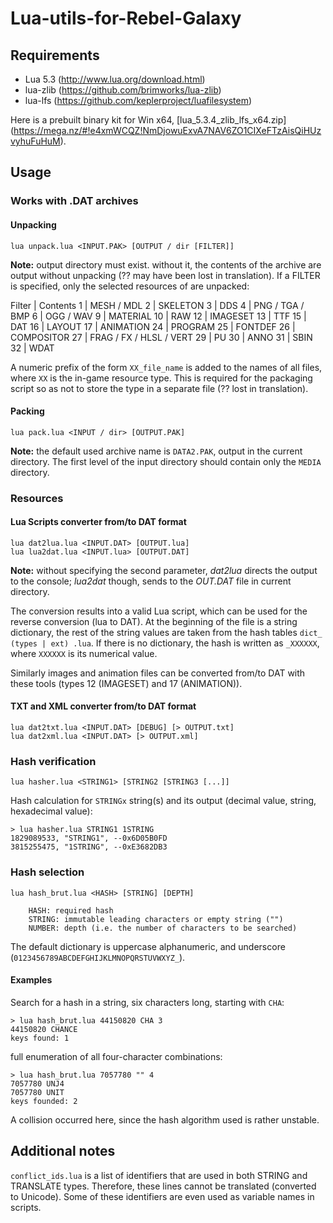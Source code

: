 # Lua-utils-for-Rebel-Galaxy

## Requirements
* Lua 5.3 (http://www.lua.org/download.html)
* lua-zlib (https://github.com/brimworks/lua-zlib)
* lua-lfs (https://github.com/keplerproject/luafilesystem)

Here is a prebuilt binary kit for Win x64, [lua_5.3.4_zlib_lfs_x64.zip] (https://mega.nz/#!e4xmWCQZ!NmDjowuExvA7NAV6ZO1CIXeFTzAisQiHUzvyhuFuHuM).

## Usage

### Works with .DAT archives

#### Unpacking
```
lua unpack.lua <INPUT.PAK> [OUTPUT / dir [FILTER]]
```

**Note:** output directory must exist. without it, the contents of the archive are output without unpacking (?? may have been lost in translation). If a FILTER is specified, only the selected resources of are unpacked:

Filter | Contents
1 | MESH / MDL
2 | SKELETON
3 | DDS
4 | PNG / TGA / BMP
6 | OGG / WAV
9 | MATERIAL
10 | RAW
12 | IMAGESET
13 | TTF
15 | DAT
16 | LAYOUT
17 | ANIMATION
24 | PROGRAM
25 | FONTDEF
26 | COMPOSITOR
27 | FRAG / FX / HLSL / VERT
29 | PU
30 | ANNO
31 | SBIN
32 | WDAT

A numeric prefix of the form `XX_file_name` is added to the names of all files, where `XX` is the in-game resource type. This is required for the packaging script so as not to store the type in a separate file (?? lost in translation).

#### Packing
```
lua pack.lua <INPUT / dir> [OUTPUT.PAK]
```

**Note:** the default used archive name is `DATA2.PAK`, output in the current directory. The first level of the input directory should contain only the `MEDIA` directory.

### Resources

#### Lua Scripts converter from/to DAT format

```
lua dat2lua.lua <INPUT.DAT> [OUTPUT.lua]
lua lua2dat.lua <INPUT.lua> [OUTPUT.DAT]
```

**Note:** without specifying the second parameter, *dat2lua* directs the output to the console; *lua2dat* though, sends to the *OUT.DAT* file in current directory.

The conversion results into a valid Lua script, which can be used for the reverse conversion (lua to DAT). At the beginning of the file is a string dictionary, the rest of the string values ​​are taken from the hash tables `dict_ (types | ext) .lua`. If there is no dictionary, the hash is written as `_XXXXXX`, where `XXXXXX` is its numerical value.

Similarly images and animation files can be converted from/to DAT with these tools (types 12 (IMAGESET) and 17 (ANIMATION)).

#### TXT and XML converter from/to DAT format

```
lua dat2txt.lua <INPUT.DAT> [DEBUG] [> OUTPUT.txt]
lua dat2xml.lua <INPUT.DAT> [> OUTPUT.xml]
```

### Hash verification
```
lua hasher.lua <STRING1> [STRING2 [STRING3 [...]]
```

Hash calculation for `STRINGx` string(s) and its output (decimal value, string, hexadecimal value):
```
> lua hasher.lua STRING1 1STRING
1829089533, "STRING1", --0x6D05B0FD
3815255475, "1STRING", --0xE3682DB3
```

### Hash selection
```
lua hash_brut.lua <HASH> [STRING] [DEPTH]

    HASH: required hash
    STRING: immutable leading characters or empty string ("")
    NUMBER: depth (i.e. the number of characters to be searched)
```
The default dictionary is uppercase alphanumeric, and underscore (`0123456789ABCDEFGHIJKLMNOPQRSTUVWXYZ_`).

#### Examples
Search for a hash in a string, six characters long, starting with `CHA`:
```
> lua hash_brut.lua 44150820 CHA 3
44150820 CHANCE
keys found: 1
```
full enumeration of all four-character combinations:
```
> lua hash_brut.lua 7057780 "" 4
7057780 UNJ4
7057780 UNIT
keys founded: 2
```
A collision occurred here, since the hash algorithm used is rather unstable.

## Additional notes

`conflict_ids.lua` is a list of identifiers that are used in both STRING and TRANSLATE types. Therefore, these lines cannot be translated (converted to Unicode). Some of these identifiers are even used as variable names in scripts.